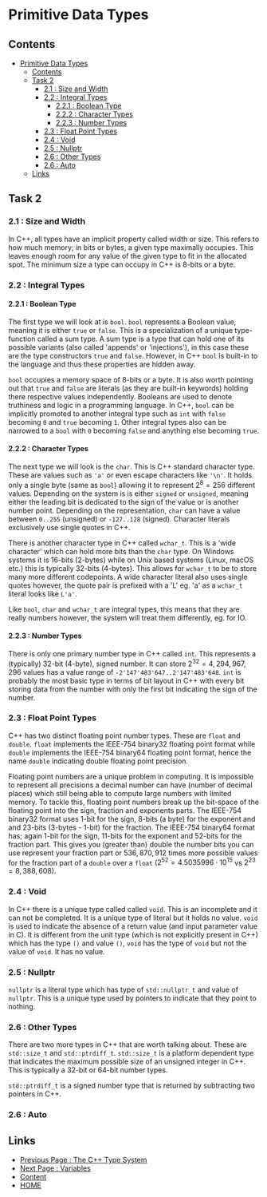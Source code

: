 # Primitive Data Types

## Contents

- [Primitive Data Types](#primitive-data-types)
  - [Contents](#contents)
  - [Task 2](#task-2)
    - [2.1 : Size and Width](#21--size-and-width)
    - [2.2 : Integral Types](#22--integral-types)
      - [2.2.1 : Boolean Type](#221--boolean-type)
      - [2.2.2 : Character Types](#222--character-types)
      - [2.2.3 : Number Types](#223--number-types)
    - [2.3 : Float Point Types](#23--float-point-types)
    - [2.4 : Void](#24--void)
    - [2.5 : Nullptr](#25--nullptr)
    - [2.6 : Other Types](#26--other-types)
    - [2.6 : Auto](#26--auto)
  - [Links](#links)

## Task 2

### 2.1 : Size and Width

In C++, all types have an implicit property called width or size. This refers to how much memory; in bits or bytes, a given type maximally occupies. This leaves enough room for any value of the given type to fit in the allocated spot. The minimum size a type can occupy in C++ is 8-bits or a byte.

### 2.2 : Integral Types

#### 2.2.1 : Boolean Type

The first type we will look at is `bool`. `bool` represents a Boolean value, meaning it is either `true` or `false`. This is a specialization of a unique type-function called a sum type. A sum type is a type that can hold one of its possible variants (also called 'appends' or 'injections'), in this case these are the type constructors `true` and `false`. However, in C++ `bool` is built-in to the language and thus these properties are hidden away.

`bool` occupies a memory space of 8-bits or a byte. It is also worth pointing out that `true` and `false` are literals (as they are built-in keywords) holding there respective values independently. Booleans are used to denote truthiness and logic in a programming language. In C++, `bool` can be implicitly promoted to another integral type such as `int` with `false` becoming `0` and `true` becoming `1`. Other integral types also can be narrowed to a `bool` with `0` becoming `false` and anything else becoming `true`.

#### 2.2.2 : Character Types

The next type we will look is the `char`. This is C++ standard character type. These are values such as `'a'` or even escape characters like `'\n'`. It holds only a single byte (same as `bool`) allowing it to represent $2^8 = 256$ different values. Depending on the system is is either `signed` or `unsigned`, meaning either the leading bit is dedicated to the sign of the value or is another number point. Depending on the representation, `char` can have a value between `0..255` (unsigned) or `-127..128` (signed). Character literals exclusively use single quotes in C++.

There is another character type in C++ called `wchar_t`. This is a 'wide character' which can hold more bits than the `char` type. On Windows systems it is 16-bits (2-bytes) while on Unix based systems (Linux, macOS etc.) this is typically 32-bits (4-bytes). This allows for `wchar_t` to be to store many more different codepoints. A wide character literal also uses single quotes however, the quote pair is prefixed with a 'L' eg. 'a' as a `wchar_t` literal looks like `L'a'`.

Like `bool`, `char` and `wchar_t` are integral types, this means that they are really numbers however, the system will treat them differently, eg. for IO.

#### 2.2.3 : Number Types

There is only one primary number type in C++ called `int`. This represents a (typically) 32-bit (4-byte), signed number. It can store $2^{32} = 4,294,967,296$ values has a value range of `-2'147'483'647..2'147'483'648`. `int` is probably the most basic type in terms of bit layout in C++ with every bit storing data from the number with only the first bit indicating the sign of the number.

### 2.3 : Float Point Types

C++ has two distinct floating point number types. These are `float` and `double`. `float` implements the IEEE-754 binary32 floating point format while `double` implements the IEEE-754 binary64 floating point format, hence the name `double` indicating double floating point precision.

Floating point numbers are a unique problem in computing. It is impossible to represent all precisions a decimal number can have (number of decimal places) which still being able to compute large numbers with limited memory. To tackle this, floating point numbers break up the bit-space of the floating point into the sign, fraction and exponents parts. The IEEE-754 binary32 format uses 1-bit for the sign, 8-bits (a byte) for the exponent and and 23-bits (3-bytes - 1-bit) for the fraction. The IEEE-754 binary64 format has; again 1-bit for the sign, 11-bits for the exponent and 52-bits for the fraction part. This gives you (greater than) double the number bits you can use represent your fraction part or $536,870,912$ times more possible values for the fraction part of a `double` over a `float` ($2^{52}=4.5035996\cdot10^{15}$ vs $2^{23}=8,388,608$).

### 2.4 : Void

In C++ there is a unique type called called `void`. This is an incomplete and it can not be completed. It is a unique type of literal but it holds no value. `void` is used to indicate the absence of a return value (and input parameter value in C). It is different from the unit type (which is not explicitly present in C++) which has the type `()` and value `()`, `void` has the type of `void` but not the value of `void`. It has no value.

### 2.5 : Nullptr

`nullptr` is a literal type which has type of `std::nullptr_t` and value of `nullptr`. This is a unique type used by pointers to indicate that they point to nothing.

### 2.6 : Other Types

There are two more types in C++ that are worth talking about. These are `std::size_t` and `std::ptrdiff_t`. `std::size_t` is a platform dependent type that indicates the maximum possible size of an unsigned integer in C++. This is typically a 32-bit or 64-bit number types.

`std::ptrdiff_t` is a signed number type that is returned by subtracting two pointers in C++.

### 2.6 : Auto


## Links

- [Previous Page : The C++ Type System](/content/week1/tasks/typesystem.md)
- [Next Page : Variables](/content/week1/tasks/variables.md)
- [Content](/content/README.md)
- [HOME](/README.md)
